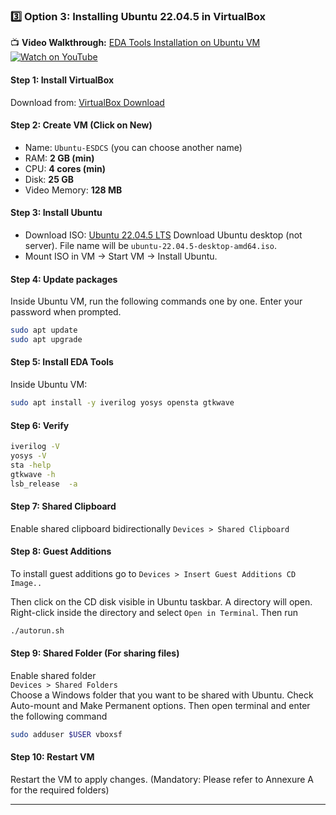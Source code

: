 
### 3️⃣ Option 3: Installing Ubuntu 22.04.5 in VirtualBox 

📺 **Video Walkthrough:** [EDA Tools Installation on Ubuntu VM](https://youtu.be/E_-FE6aHIUA)  
[![Watch on YouTube](https://img.shields.io/badge/Watch%20Now-red?logo=youtube&logoColor=white)](https://youtu.be/E_-FE6aHIUA)

#### Step 1: Install VirtualBox
Download from: [VirtualBox Download](https://www.virtualbox.org/wiki/Downloads)

#### Step 2: Create VM (Click on New)
- Name: `Ubuntu-ESDCS`  (you can choose another name)
- RAM: **2 GB (min)**  
- CPU: **4 cores (min)**  
- Disk: **25 GB**
- Video Memory: **128 MB**

#### Step 3: Install Ubuntu
- Download ISO: [Ubuntu 22.04.5 LTS](https://releases.ubuntu.com/22.04.5/)
  Download Ubuntu desktop (not server). File name will be `ubuntu-22.04.5-desktop-amd64.iso`.
- Mount ISO in VM → Start VM → Install Ubuntu.  

#### Step 4: Update packages
Inside Ubuntu VM, run the following commands one by one. Enter your password when prompted.
```bash
sudo apt update
sudo apt upgrade
```

#### Step 5: Install EDA Tools
Inside Ubuntu VM:
```bash
sudo apt install -y iverilog yosys opensta gtkwave 
```

#### Step 6: Verify
```bash
iverilog -V
yosys -V
sta -help 
gtkwave -h
lsb_release  -a 
```

#### Step 7: Shared Clipboard
Enable shared clipboard bidirectionally
 `Devices > Shared Clipboard`  

#### Step 8: Guest Additions
To install guest additions go to 
 `Devices > Insert Guest Additions CD Image..`  

Then click on the CD disk visible in Ubuntu taskbar. A directory will open. Right-click inside the directory and select `Open in Terminal`. Then run 

```bash
./autorun.sh
```

#### Step 9: Shared Folder (For sharing files)
Enable shared folder  
 `Devices > Shared Folders`  
 Choose a Windows folder that you want to be shared with Ubuntu. Check Auto-mount and Make Permanent options.
 Then open terminal and enter the following command
 
 ```bash
sudo adduser $USER vboxsf
```

#### Step 10: Restart VM
Restart the VM to apply changes.
(Mandatory: Please refer to Annexure A for the required folders)  

---
